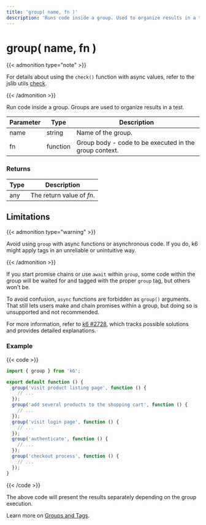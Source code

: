 ```yaml
---
title: 'group( name, fn )'
description: 'Runs code inside a group. Used to organize results in a test.'
---
```


# group( name, fn )

{{< admonition type="note" >}}

For details about using the `check()` function with async values, refer to the jslib utils [check](https://grafana.com/docs/k6/<K6_VERSION>/javascript-api/jslib/utils/check/).

{{< /admonition >}}

Run code inside a group. Groups are used to organize results in a test.

| Parameter | Type     | Description                                            |
| --------- | -------- | ------------------------------------------------------ |
| name      | string   | Name of the group.                                     |
| fn        | function | Group body - code to be executed in the group context. |

### Returns

| Type | Description               |
| ---- | ------------------------- |
| any  | The return value of _fn_. |

## Limitations

{{< admonition type="warning" >}}

Avoid using `group` with async functions or asynchronous code.
If you do, k6 might apply tags in an unreliable or unintuitive way.

{{< /admonition >}}

If you start promise chains or use `await` within `group`, some code within the group will be waited for and tagged with the proper `group` tag, but others won't be.

To avoid confusion, `async` functions are forbidden as `group()` arguments. That still lets users make and chain promises within a group, but doing so is unsupported and not recommended.

For more information, refer to [k6 #2728](https://github.com/grafana/k6/issues/2728), which tracks possible solutions and provides detailed explanations.

### Example

{{< code >}}

```javascript
import { group } from 'k6';

export default function () {
  group('visit product listing page', function () {
    // ...
  });
  group('add several products to the shopping cart', function () {
    // ...
  });
  group('visit login page', function () {
    // ...
  });
  group('authenticate', function () {
    // ...
  });
  group('checkout process', function () {
    // ...
  });
}
```

{{< /code >}}

The above code will present the results separately depending on the group execution.

Learn more on [Groups and Tags](https://grafana.com/docs/k6/<K6_VERSION>/using-k6/tags-and-groups).
